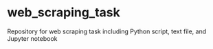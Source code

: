 # web_scraping_task
Repository for web scraping task including Python script, text file, and Jupyter notebook
